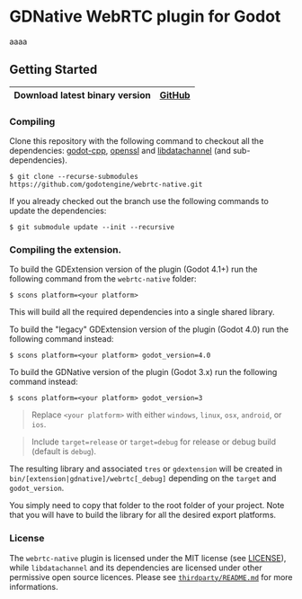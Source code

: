 # GDNative WebRTC plugin for Godot
aaaa
## Getting Started

| **Download latest binary version** | [**GitHub**](https://github.com/godotengine/webrtc-native/releases) |
| --- | --- |

### Compiling

Clone this repository with the following command to checkout all the dependencies: [godot-cpp](https://github.com/godotengine/godot-cpp), [openssl](https://www.openssl.org/) and [libdatachannel](https://github.com/paullouisageneau/libdatachannel) (and sub-dependencies).

```
$ git clone --recurse-submodules https://github.com/godotengine/webrtc-native.git
```

If you already checked out the branch use the following commands to update the dependencies:

```
$ git submodule update --init --recursive
```

### Compiling the extension.

To build the GDExtension version of the plugin (Godot 4.1+) run the following command from the `webrtc-native` folder:

```
$ scons platform=<your platform>
```

This will build all the required dependencies into a single shared library.

To build the "legacy" GDExtension version of the plugin (Godot 4.0) run the following command instead:

```
$ scons platform=<your platform> godot_version=4.0
```

To build the GDNative version of the plugin (Godot 3.x) run the following command instead:

```
$ scons platform=<your platform> godot_version=3
```

> Replace `<your platform>` with either `windows`, `linux`, `osx`, `android`, or `ios`.

> Include `target=release` or `target=debug` for release or debug build (default is `debug`).

The resulting library and associated `tres` or `gdextension` will be created in `bin/[extension|gdnative]/webrtc[_debug]` depending on the `target` and `godot_version`.

You simply need to copy that folder to the root folder of your project. Note that you will have to build the library for all the desired export platforms.

### License

The `webrtc-native` plugin is licensed under the MIT license (see [LICENSE](https://github.com/godotengine/webrtc-native/blob/master/LICENSE)), while `libdatachannel` and its dependencies are licensed under other permissive open source licences. Please see [`thirdparty/README.md`](thirdparty/README.md) for more informations.
